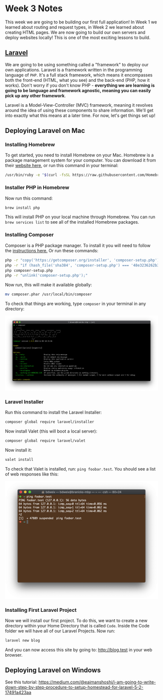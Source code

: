 # Week 3 Notes

This week we are going to be building our first full application! In Week 1 we learned about routing and request types, in Week 2 we learned about creating HTML pages. We are now going to build our own servers and deploy websites locally! This is one of the most exciting lessons to build.

## [Laravel](https://laravel.com/)

We are going to be using something called a "framework" to deploy our own applications. Laravel is a framework written in the programming language of `PHP`. It's a full stack framework, which means it encompasses both the front-end (HTML, what you see) and the back-end (PHP, how it works). Don't worry if you don't know PHP - **everything we are learning is going to be language and framework agnostic, meaning you can easily pick up any other framework**.

Laravel is a Model-View-Controller (MVC) framework, meaning it revolves around the idea of using these components to share information. We'll get into exactly what this means at a later time. For now, let's get things set up!

## Deploying Laravel on Mac

### Installing Homebrew

To get started, you need to install Homebrew on your Mac. Homebrew is a package management system for your computer. You can download it from their [website here](https://brew.sh/), or run this command in your terminal: 

```bash
/usr/bin/ruby -e "$(curl -fsSL https://raw.githubusercontent.com/Homebrew/install/master/install)"

```

### Installer PHP in Homebrew

Now run this command:

```bash
brew install php
```

This will install PHP on your local machine through Homebrew. You can run `brew services list` to see all of the installed Homebrew packages.

### Installing Composer

Composer is a PHP package manager. To install it you will need to follow the [instructions here.](https://getcomposer.org/doc/00-intro.md) Or run these commands:

```bash
php -r "copy('https://getcomposer.org/installer', 'composer-setup.php');"
php -r "if (hash_file('sha384', 'composer-setup.php') === '48e3236262b34d30969dca3c37281b3b4bbe3221bda826ac6a9a62d6444cdb0dcd0615698a5cbe587c3f0fe57a54d8f5') { echo 'Installer verified'; } else { echo 'Installer corrupt'; unlink('composer-setup.php'); } echo PHP_EOL;"
php composer-setup.php
php -r "unlink('composer-setup.php');"
```

Now run, this will make it available globally:

```bash
mv composer.phar /usr/local/bin/composer
```

To check that things are working, type `composer` in your terminal in any directory: 

![composer](/src/composer.png)

### Laravel Installer

Run this command to install the Laravel Installer: 

```bash
composer global require laravel/installer
```

Now install Valet (this will boot a local server):

```bash
composer global require laravel/valet
```

Now install it:

```bash
valet install
```

To check that Valet is installed, run: `ping foobar.test`. You should see a list of web responses like this:

![valet-test](/src/valet-test.png)

### Installing First Laravel Project

Now we will install our first project. To do this, we want to create a new directory within your Home Directory that is called `Code`. Inside the Code folder we will have all of our Laravel Projects. Now run:

```bash
laravel new blog
```

And you can now access this site by going to: http://blog.test in your web browser.

## Deploying Laravel on Windows

See this tutorial: https://medium.com/@eaimanshoshi/i-am-going-to-write-down-step-by-step-procedure-to-setup-homestead-for-laravel-5-2-17491a423aa

## 


